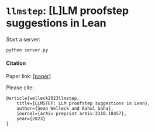 # `llmstep`: [L]LM proofstep suggestions in Lean

Start a server:
```bash
python server.py
```


#### Citation

Paper link: [[paper](https://mathai2023.github.io/papers/40.pdf)]

Please cite:
```
@article{welleck2023llmstep,
    title={LLMSTEP: LLM proofstep suggestions in Lean},
    author={Sean Welleck and Rahul Saha},
    journal={arXiv preprint arXiv:2310.18457},
    year={2023}
}
```